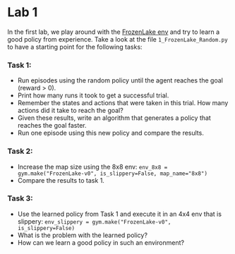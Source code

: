 # Lab 1

In the first lab, we play around with the [FrozenLake env](https://gym.openai.com/envs/FrozenLake-v0/) and try to learn a good policy from experience.
Take a look at the file `1_FrozenLake_Random.py` to have a starting point for the following tasks:

### Task 1:
- Run episodes using the random policy until the agent reaches the goal (reward > 0).
- Print how many runs it took to get a successful trial.
- Remember the states and actions that were taken in this trial. How many actions did it take to reach the goal?
- Given these results, write an algorithm that generates a policy that reaches the goal faster.
- Run one episode using this new policy and compare the results.

### Task 2:
- Increase the map size using the 8x8 env:
 `env_8x8 = gym.make("FrozenLake-v0", is_slippery=False, map_name="8x8")`
- Compare the results to task 1.

### Task 3:
- Use the learned policy from Task 1 and execute it in an 4x4 env that is slippery:
`env_slippery = gym.make("FrozenLake-v0", is_slippery=False)`
- What is the problem with the learned policy?
- How can we learn a good policy in such an environment?